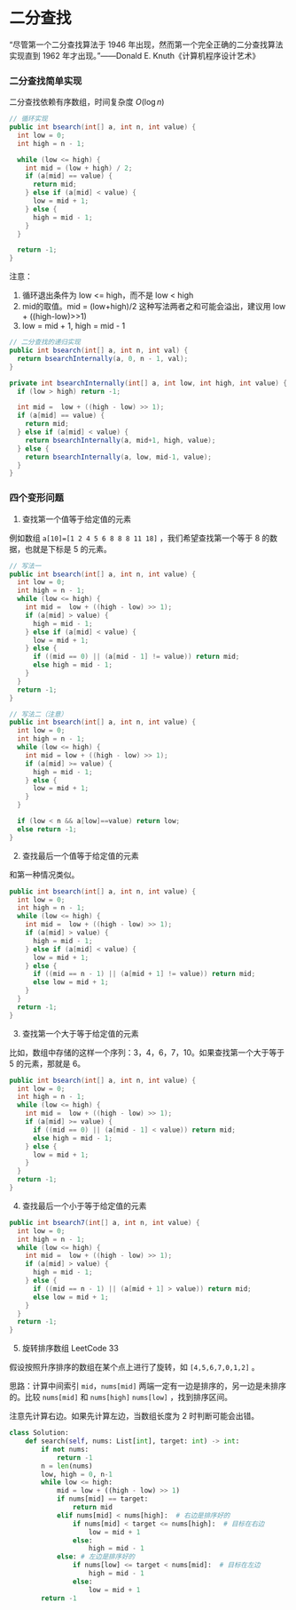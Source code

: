 # 二分查找

“尽管第一个二分查找算法于 1946 年出现，然而第一个完全正确的二分查找算法实现直到 1962 年才出现。”——Donald E. Knuth《计算机程序设计艺术》



### 二分查找简单实现

二分查找依赖有序数组，时间复杂度 $O(\log n)$ 

```java
// 循环实现
public int bsearch(int[] a, int n, int value) {
  int low = 0;
  int high = n - 1;

  while (low <= high) {
    int mid = (low + high) / 2;
    if (a[mid] == value) {
      return mid;
    } else if (a[mid] < value) {
      low = mid + 1;
    } else {
      high = mid - 1;
    }
  }

  return -1;
}
```

注意：

1. 循环退出条件为 low <= high，而不是 low < high
2. mid的取值。mid = (low+high)/2 这种写法两者之和可能会溢出，建议用 low + ((high-low)>>1)
3. low = mid + 1, high = mid - 1

```java
// 二分查找的递归实现
public int bsearch(int[] a, int n, int val) {
  return bsearchInternally(a, 0, n - 1, val);
}

private int bsearchInternally(int[] a, int low, int high, int value) {
  if (low > high) return -1;

  int mid =  low + ((high - low) >> 1);
  if (a[mid] == value) {
    return mid;
  } else if (a[mid] < value) {
    return bsearchInternally(a, mid+1, high, value);
  } else {
    return bsearchInternally(a, low, mid-1, value);
  }
}
```



### 四个变形问题

1. 查找第一个值等于给定值的元素

例如数组 `a[10]=[1 2 4 5 6 8 8 8 11 18]` ，我们希望查找第一个等于 8 的数据，也就是下标是 5 的元素。

```java
// 写法一
public int bsearch(int[] a, int n, int value) {
  int low = 0;
  int high = n - 1;
  while (low <= high) {
    int mid =  low + ((high - low) >> 1);
    if (a[mid] > value) {
      high = mid - 1;
    } else if (a[mid] < value) {
      low = mid + 1;
    } else {
      if ((mid == 0) || (a[mid - 1] != value)) return mid;
      else high = mid - 1;
    }
  }
  return -1;
}

// 写法二（注意）
public int bsearch(int[] a, int n, int value) {
  int low = 0;
  int high = n - 1;
  while (low <= high) {
    int mid = low + ((high - low) >> 1);
    if (a[mid] >= value) {
      high = mid - 1;
    } else {
      low = mid + 1;
    }
  }

  if (low < n && a[low]==value) return low;
  else return -1;
}
```



2. 查找最后一个值等于给定值的元素

和第一种情况类似。

```java
public int bsearch(int[] a, int n, int value) {
  int low = 0;
  int high = n - 1;
  while (low <= high) {
    int mid =  low + ((high - low) >> 1);
    if (a[mid] > value) {
      high = mid - 1;
    } else if (a[mid] < value) {
      low = mid + 1;
    } else {
      if ((mid == n - 1) || (a[mid + 1] != value)) return mid;
      else low = mid + 1;
    }
  }
  return -1;
}
```



3. 查找第一个大于等于给定值的元素

比如，数组中存储的这样一个序列：3，4，6，7，10。如果查找第一个大于等于 5 的元素，那就是 6。

```java
public int bsearch(int[] a, int n, int value) {
  int low = 0;
  int high = n - 1;
  while (low <= high) {
    int mid =  low + ((high - low) >> 1);
    if (a[mid] >= value) {
      if ((mid == 0) || (a[mid - 1] < value)) return mid;
      else high = mid - 1;
    } else {
      low = mid + 1;
    }
  }
  return -1;
}
```



4. 查找最后一个小于等于给定值的元素

```java
public int bsearch7(int[] a, int n, int value) {
  int low = 0;
  int high = n - 1;
  while (low <= high) {
    int mid =  low + ((high - low) >> 1);
    if (a[mid] > value) {
      high = mid - 1;
    } else {
      if ((mid == n - 1) || (a[mid + 1] > value)) return mid;
      else low = mid + 1;
    }
  }
  return -1;
}
```



5. 旋转排序数组 LeetCode 33

假设按照升序排序的数组在某个点上进行了旋转，如 `[4,5,6,7,0,1,2]` 。

思路：计算中间索引 `mid`，`nums[mid]` 两端一定有一边是排序的，另一边是未排序的。比较 `nums[mid]` 和 `nums[high]` `nums[low]` ，找到排序区间。

注意先计算右边。如果先计算左边，当数组长度为 2  时判断可能会出错。

```python
class Solution:
    def search(self, nums: List[int], target: int) -> int:
        if not nums:
            return -1
        n = len(nums)
        low, high = 0, n-1
        while low <= high:
            mid = low + ((high - low) >> 1)
            if nums[mid] == target:
                return mid
            elif nums[mid] < nums[high]:  # 右边是排序好的
                if nums[mid] < target <= nums[high]:  # 目标在右边
                    low = mid + 1
                else:
                    high = mid - 1
            else: # 左边是排序好的
                if nums[low] <= target < nums[mid]:  # 目标在左边
                    high = mid - 1
                else:
                    low = mid + 1
        return -1
```

